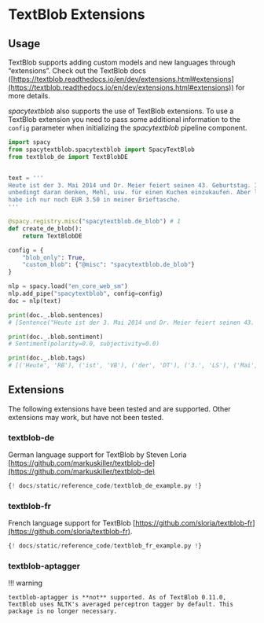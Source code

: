 # TextBlob Extensions

## Usage

TextBlob supports adding custom models and new languages through “extensions”. Check out the TextBlob docs ([https://textblob.readthedocs.io/en/dev/extensions.html#extensions](https://textblob.readthedocs.io/en/dev/extensions.html#extensions)) for more details.

*spacytextblob* also supports the use of TextBlob extensions. To use a TextBlob extension you need to pass some additional information to the `config` parameter when initializing the *spacytextblob* pipeline component.

```python
import spacy
from spacytextblob.spacytextblob import SpacyTextBlob
from textblob_de import TextBlobDE


text = '''
Heute ist der 3. Mai 2014 und Dr. Meier feiert seinen 43. Geburtstag. Ich muss 
unbedingt daran denken, Mehl, usw. für einen Kuchen einzukaufen. Aber leider 
habe ich nur noch EUR 3.50 in meiner Brieftasche.
'''

@spacy.registry.misc("spacytextblob.de_blob") # 1
def create_de_blob():
    return TextBlobDE

config = {
    "blob_only": True,
    "custom_blob": {"@misc": "spacytextblob.de_blob"}
}

nlp = spacy.load("en_core_web_sm")
nlp.add_pipe("spacytextblob", config=config)
doc = nlp(text)

print(doc._.blob.sentences)
# [Sentence("Heute ist der 3. Mai 2014 und Dr. Meier feiert seinen 43. Geburtstag."), Sentence("Ich muss unbedingt daran denken, Mehl, usw. für einen Kuchen einzukaufen."), Sentence("Aber leider habe ich nur noch EUR 3.50 in meiner Brieftasche.")]

print(doc._.blob.sentiment)
# Sentiment(polarity=0.0, subjectivity=0.0)

print(doc._.blob.tags)
# [('Heute', 'RB'), ('ist', 'VB'), ('der', 'DT'), ('3.', 'LS'), ('Mai', 'NN'), ('2014', 'CD'), ('und', 'CC'), ('Dr.', 'NN'), ('Meier', 'NN'), ('feiert', 'NN'), ('seinen', 'PRP$'), ('43.', 'CD'), ('Geburtstag', 'NN'), ('Ich', 'PRP'), ('muss', 'VB'), ('unbedingt', 'RB'), ('daran', 'RB'), ('denken', 'VB'), ('Mehl', 'NN'), ('usw.', 'IN'), ('für', 'IN'), ('einen', 'DT'), ('Kuchen', 'JJ'), ('einzukaufen', 'NN'), ('Aber', 'CC'), ('leider', 'VBN'), ('habe', 'VB'), ('ich', 'PRP'), ('nur', 'RB'), ('noch', 'IN'), ('EUR', 'NN'), ('3.50', 'CD'), ('in', 'IN'), ('meiner', 'JJ'), ('Brieftasche', 'NN')]

```

## Extensions

The following extensions have been tested and are supported. Other extensions may work, but have not been tested.

### textblob-de

German language support for TextBlob by Steven Loria [https://github.com/markuskiller/textblob-de](https://github.com/markuskiller/textblob-de)

```python
{! docs/static/reference_code/textblob_de_example.py !}
```

### textblob-fr

French language support for TextBlob [https://github.com/sloria/textblob-fr](https://github.com/sloria/textblob-fr).

```python
{! docs/static/reference_code/textblob_fr_example.py !}
```

### textblob-aptagger

!!! warning

    textblob-aptagger is **not** supported. As of TextBlob 0.11.0, TextBlob uses NLTK's averaged perceptron tagger by default. This package is no longer necessary.

